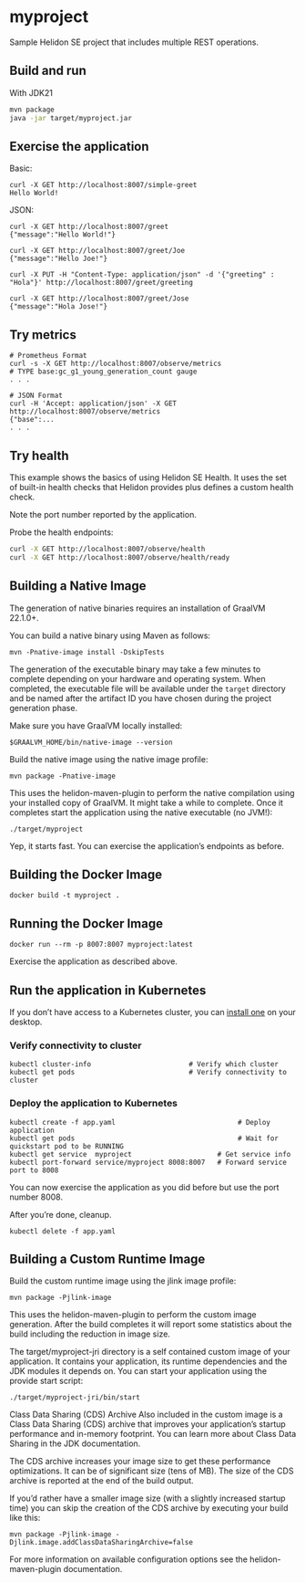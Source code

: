# myproject

Sample Helidon SE project that includes multiple REST operations.

## Build and run


With JDK21
```bash
mvn package
java -jar target/myproject.jar
```

## Exercise the application

Basic:
```
curl -X GET http://localhost:8007/simple-greet
Hello World!
```


JSON:
```
curl -X GET http://localhost:8007/greet
{"message":"Hello World!"}

curl -X GET http://localhost:8007/greet/Joe
{"message":"Hello Joe!"}

curl -X PUT -H "Content-Type: application/json" -d '{"greeting" : "Hola"}' http://localhost:8007/greet/greeting

curl -X GET http://localhost:8007/greet/Jose
{"message":"Hola Jose!"}
```



## Try metrics

```
# Prometheus Format
curl -s -X GET http://localhost:8007/observe/metrics
# TYPE base:gc_g1_young_generation_count gauge
. . .

# JSON Format
curl -H 'Accept: application/json' -X GET http://localhost:8007/observe/metrics
{"base":...
. . .
```


## Try health

This example shows the basics of using Helidon SE Health. It uses the
set of built-in health checks that Helidon provides plus defines a
custom health check.

Note the port number reported by the application.

Probe the health endpoints:

```bash
curl -X GET http://localhost:8007/observe/health
curl -X GET http://localhost:8007/observe/health/ready
```



## Building a Native Image

The generation of native binaries requires an installation of GraalVM 22.1.0+.

You can build a native binary using Maven as follows:

```
mvn -Pnative-image install -DskipTests
```

The generation of the executable binary may take a few minutes to complete depending on
your hardware and operating system. When completed, the executable file will be available
under the `target` directory and be named after the artifact ID you have chosen during the
project generation phase.

Make sure you have GraalVM locally installed:

```
$GRAALVM_HOME/bin/native-image --version
```

Build the native image using the native image profile:

```
mvn package -Pnative-image
```

This uses the helidon-maven-plugin to perform the native compilation using your installed copy of GraalVM. It might take a while to complete.
Once it completes start the application using the native executable (no JVM!):

```
./target/myproject
```

Yep, it starts fast. You can exercise the application’s endpoints as before.


## Building the Docker Image

```
docker build -t myproject .
```

## Running the Docker Image

```
docker run --rm -p 8007:8007 myproject:latest
```

Exercise the application as described above.
                                

## Run the application in Kubernetes

If you don’t have access to a Kubernetes cluster, you can [install one](https://helidon.io/docs/latest/#/about/kubernetes) on your desktop.

### Verify connectivity to cluster

```
kubectl cluster-info                        # Verify which cluster
kubectl get pods                            # Verify connectivity to cluster
```

### Deploy the application to Kubernetes

```
kubectl create -f app.yaml                              # Deploy application
kubectl get pods                                        # Wait for quickstart pod to be RUNNING
kubectl get service  myproject                     # Get service info
kubectl port-forward service/myproject 8008:8007   # Forward service port to 8008
```

You can now exercise the application as you did before but use the port number 8008.

After you’re done, cleanup.

```
kubectl delete -f app.yaml
```


## Building a Custom Runtime Image

Build the custom runtime image using the jlink image profile:

```
mvn package -Pjlink-image
```

This uses the helidon-maven-plugin to perform the custom image generation.
After the build completes it will report some statistics about the build including the reduction in image size.

The target/myproject-jri directory is a self contained custom image of your application. It contains your application,
its runtime dependencies and the JDK modules it depends on. You can start your application using the provide start script:

```
./target/myproject-jri/bin/start
```

Class Data Sharing (CDS) Archive
Also included in the custom image is a Class Data Sharing (CDS) archive that improves your application’s startup
performance and in-memory footprint. You can learn more about Class Data Sharing in the JDK documentation.

The CDS archive increases your image size to get these performance optimizations. It can be of significant size (tens of MB).
The size of the CDS archive is reported at the end of the build output.

If you’d rather have a smaller image size (with a slightly increased startup time) you can skip the creation of the CDS
archive by executing your build like this:

```
mvn package -Pjlink-image -Djlink.image.addClassDataSharingArchive=false
```

For more information on available configuration options see the helidon-maven-plugin documentation.
                                
